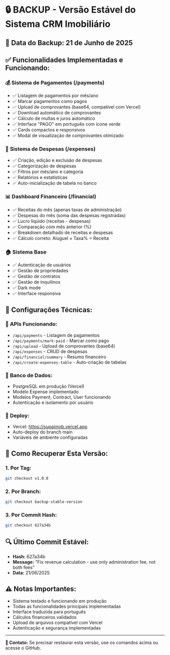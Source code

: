 # 🔒 BACKUP - Versão Estável do Sistema CRM Imobiliário

## 📅 Data do Backup: 21 de Junho de 2025

## ✅ Funcionalidades Implementadas e Funcionando:

### 💰 **Sistema de Pagamentos** (/payments)
- ✅ Listagem de pagamentos por mês/ano
- ✅ Marcar pagamentos como pagos
- ✅ Upload de comprovantes (base64, compatível com Vercel)
- ✅ Download automático de comprovantes
- ✅ Cálculo de multas e juros automático
- ✅ Interface "PAGO" em português com ícone verde
- ✅ Cards compactos e responsivos
- ✅ Modal de visualização de comprovantes otimizado

### 💸 **Sistema de Despesas** (/expenses)
- ✅ Criação, edição e exclusão de despesas
- ✅ Categorização de despesas
- ✅ Filtros por mês/ano e categoria
- ✅ Relatórios e estatísticas
- ✅ Auto-inicialização de tabela no banco

### 📊 **Dashboard Financeiro** (/financial)
- ✅ Receitas do mês (apenas taxas de administração)
- ✅ Despesas do mês (soma das despesas registradas)
- ✅ Lucro líquido (receitas - despesas)
- ✅ Comparação com mês anterior (%)
- ✅ Breakdown detalhado de receitas e despesas
- ✅ Cálculo correto: Aluguel × Taxa% = Receita

### 🏠 **Sistema Base**
- ✅ Autenticação de usuários
- ✅ Gestão de propriedades
- ✅ Gestão de contratos
- ✅ Gestão de inquilinos
- ✅ Dark mode
- ✅ Interface responsiva

## 🔧 **Configurações Técnicas:**

### 📡 **APIs Funcionando:**
- `/api/payments` - Listagem de pagamentos
- `/api/payments/mark-paid` - Marcar como pago
- `/api/upload` - Upload de comprovantes (base64)
- `/api/expenses` - CRUD de despesas
- `/api/financial/summary` - Resumo financeiro
- `/api/create-expenses-table` - Auto-criação de tabelas

### 💾 **Banco de Dados:**
- PostgreSQL em produção (Vercel)
- Modelo Expense implementado
- Modelos Payment, Contract, User funcionando
- Autenticação e isolamento por usuário

### 🚀 **Deploy:**
- Vercel: https://supaimob.vercel.app
- Auto-deploy do branch main
- Variáveis de ambiente configuradas

## 📝 **Como Recuperar Esta Versão:**

### 1. Por Tag:
```bash
git checkout v1.0.0
```

### 2. Por Branch:
```bash
git checkout backup-stable-version
```

### 3. Por Commit Hash:
```bash
git checkout 627a34b
```

## 🔍 **Último Commit Estável:**
- **Hash:** 627a34b
- **Message:** "Fix revenue calculation - use only administration fee, not both fees"
- **Data:** 21/06/2025

## ⚠️ **Notas Importantes:**
- Sistema testado e funcionando em produção
- Todas as funcionalidades principais implementadas
- Interface traduzida para português
- Cálculos financeiros validados
- Upload de arquivos compatível com Vercel
- Autenticação e segurança implementadas

---
**📧 Contato:** Se precisar restaurar esta versão, use os comandos acima ou acesse o GitHub.